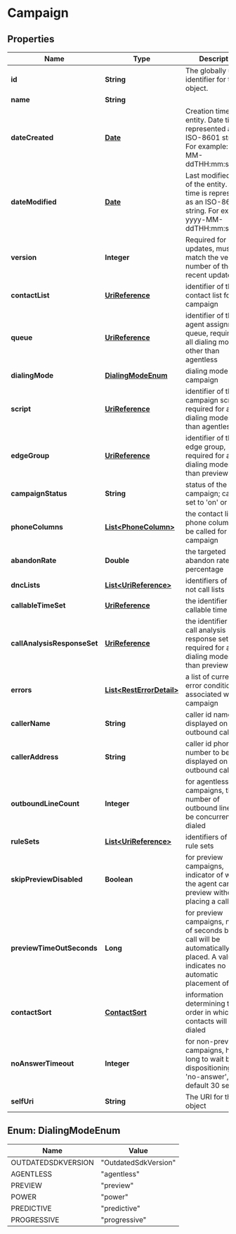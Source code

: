 
# Campaign

## Properties
Name | Type | Description | Notes
------------ | ------------- | ------------- | -------------
**id** | **String** | The globally unique identifier for the object. |  [optional]
**name** | **String** |  |  [optional]
**dateCreated** | [**Date**](Date.md) | Creation time of the entity. Date time is represented as an ISO-8601 string. For example: yyyy-MM-ddTHH:mm:ss.SSSZ |  [optional]
**dateModified** | [**Date**](Date.md) | Last modified time of the entity. Date time is represented as an ISO-8601 string. For example: yyyy-MM-ddTHH:mm:ss.SSSZ |  [optional]
**version** | **Integer** | Required for updates, must match the version number of the most recent update |  [optional]
**contactList** | [**UriReference**](UriReference.md) | identifier of the contact list for the campaign | 
**queue** | [**UriReference**](UriReference.md) | identifier of the agent assignment queue, required for all dialing modes other than agentless | 
**dialingMode** | [**DialingModeEnum**](#DialingModeEnum) | dialing mode of the campaign | 
**script** | [**UriReference**](UriReference.md) | identifier of the campaign script, required for all dialing modes other than agentless | 
**edgeGroup** | [**UriReference**](UriReference.md) | identifier of the edge group, required for all dialing modes other than preview | 
**campaignStatus** | **String** | status of the campaign; can be set to &#39;on&#39; or &#39;off&#39; | 
**phoneColumns** | [**List&lt;PhoneColumn&gt;**](PhoneColumn.md) | the contact list phone columns to be called for the campaign | 
**abandonRate** | **Double** | the targeted abandon rate percentage |  [optional]
**dncLists** | [**List&lt;UriReference&gt;**](UriReference.md) | identifiers of the do not call lists |  [optional]
**callableTimeSet** | [**UriReference**](UriReference.md) | the identifier of the callable time set |  [optional]
**callAnalysisResponseSet** | [**UriReference**](UriReference.md) | the identifier of the call analysis response set, required for all dialing modes other than preview | 
**errors** | [**List&lt;RestErrorDetail&gt;**](RestErrorDetail.md) | a list of current error conditions associated with the campaign |  [optional]
**callerName** | **String** | caller id name to be displayed on the outbound call |  [optional]
**callerAddress** | **String** | caller id phone number to be displayed on the outbound call |  [optional]
**outboundLineCount** | **Integer** | for agentless campaigns, the number of outbound lines to be concurrently dialed |  [optional]
**ruleSets** | [**List&lt;UriReference&gt;**](UriReference.md) | identifiers of the rule sets |  [optional]
**skipPreviewDisabled** | **Boolean** | for preview campaigns, indicator of whether the agent can skip a preview without placing a call |  [optional]
**previewTimeOutSeconds** | **Long** | for preview campaigns, number of seconds before a call will be automatically placed. A value of 0 indicates no automatic placement of calls |  [optional]
**contactSort** | [**ContactSort**](ContactSort.md) | information determining the order in which the contacts will be dialed |  [optional]
**noAnswerTimeout** | **Integer** | for non-preview campaigns, how long to wait before dispositioning as &#39;no-answer&#39;, default 30 seconds |  [optional]
**selfUri** | **String** | The URI for this object |  [optional]


<a name="DialingModeEnum"></a>
## Enum: DialingModeEnum
Name | Value
---- | -----
OUTDATEDSDKVERSION | &quot;OutdatedSdkVersion&quot;
AGENTLESS | &quot;agentless&quot;
PREVIEW | &quot;preview&quot;
POWER | &quot;power&quot;
PREDICTIVE | &quot;predictive&quot;
PROGRESSIVE | &quot;progressive&quot;



